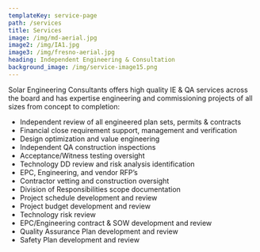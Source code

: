 ```yaml
---
templateKey: service-page
path: /services
title: Services
image: /img/md-aerial.jpg
image2: /img/IA1.jpg
image3: /img/fresno-aerial.jpg
heading: Independent Engineering & Consultation
background_image: /img/service-image15.png
---
```


Solar Engineering Consultants offers high quality IE & QA services across the board and has expertise
engineering and commissioning projects of all sizes from concept to completion:

* Independent review of all engineered plan sets, permits & contracts
* Financial close requirement support, management and verification
* Design optimization and value engineering
* Independent QA construction inspections
* Acceptance/Witness testing oversight
* Technology DD review and risk analysis identification
* EPC, Engineering, and vendor RFP’s
* Contractor vetting and construction oversight
* Division of Responsibilities scope documentation
* Project schedule development and review
* Project budget development and review
* Technology risk review
* EPC/Engineering contract & SOW development and review
* Quality Assurance Plan development and review
* Safety Plan development and review

